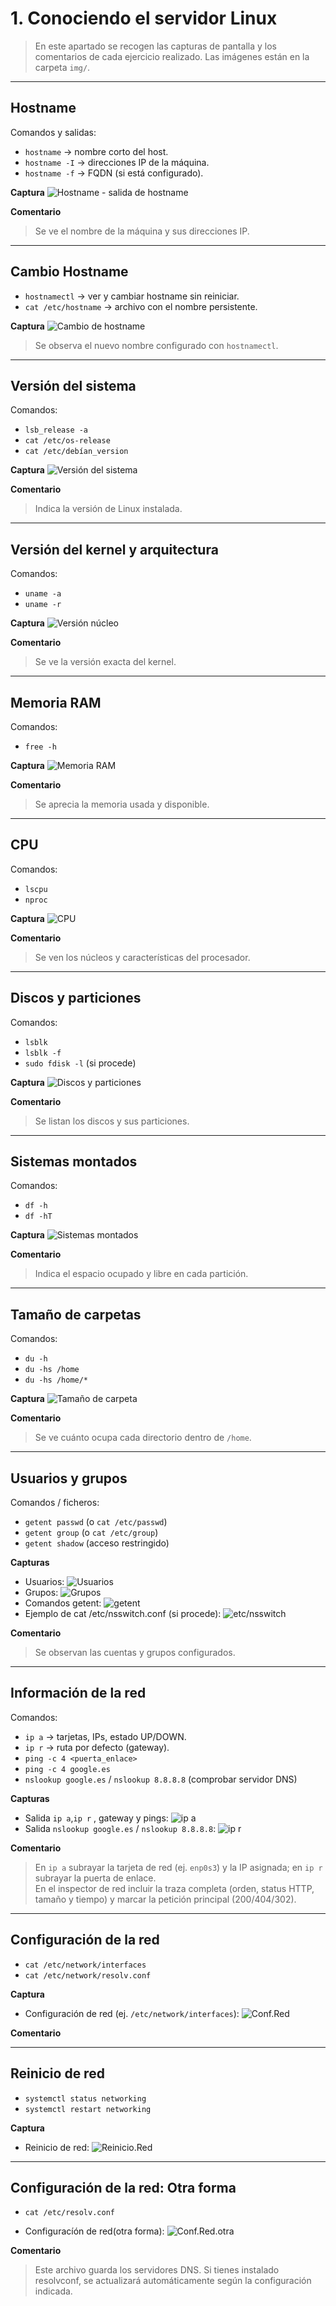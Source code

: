 # 1. Conociendo el servidor Linux

> En este apartado se recogen las capturas de pantalla y los comentarios de cada ejercicio realizado.
> Las imágenes están en la carpeta `img/`. 
---

## Hostname

Comandos y salidas:
- `hostname` → nombre corto del host.
- `hostname -I` → direcciones IP de la máquina.
- `hostname -f` → FQDN (si está configurado).

**Captura**
![Hostname - salida de hostname](img/hostname.png)

**Comentario**
> Se ve el nombre de la máquina y sus direcciones IP.

---

## Cambio Hostname

- `hostnamectl` → ver y cambiar hostname sin reiniciar.
- `cat /etc/hostname` → archivo con el nombre persistente.

**Captura**
![Cambio de hostname](img/cambiar-hostname.png)  
> Se observa el nuevo nombre configurado con `hostnamectl`.

---

## Versión del sistema

Comandos:
- `lsb_release -a`
- `cat /etc/os-release`
- `cat /etc/debían_version`

**Captura**
![Versión del sistema](img/version_sistema.png)

**Comentario**
> Indica la versión de Linux instalada.

---

## Versión del kernel y arquitectura

Comandos:
- `uname -a`
- `uname -r`

**Captura**
![Versión núcleo](img/versionNucleo.png)

**Comentario**
> Se ve la versión exacta del kernel.

---

## Memoria RAM

Comandos:
- `free -h`

**Captura**
![Memoria RAM](img/MemoriaRAM.png)

**Comentario**
> Se aprecia la memoria usada y disponible.

---

## CPU

Comandos:
- `lscpu`
- `nproc`

**Captura**
![CPU](img/CPU.png)

**Comentario**
> Se ven los núcleos y características del procesador.

---

## Discos y particiones

Comandos:
- `lsblk`
- `lsblk -f`
- `sudo fdisk -l` (si procede)

**Captura**
![Discos y particiones](img/DiscosYPars.png)

**Comentario**
> Se listan los discos y sus particiones.

---

## Sistemas montados

Comandos:
- `df -h`
- `df -hT`

**Captura**
![Sistemas montados](img/sistemas_montados.png)

**Comentario**
> Indica el espacio ocupado y libre en cada partición.

---

## Tamaño de carpetas

Comandos:
- `du -h`
- `du -hs /home`
- `du -hs /home/*`

**Captura**
![Tamaño de carpeta](img/tamaño_carpeta.png)

**Comentario**
> Se ve cuánto ocupa cada directorio dentro de `/home`.

---

## Usuarios y grupos

Comandos / ficheros:
- `getent passwd` (o `cat /etc/passwd`)
- `getent group` (o `cat /etc/group`)
- `getent shadow` (acceso restringido)

**Capturas**
- Usuarios: ![Usuarios](img/usuarios-grupos.1.png)
- Grupos: ![Grupos](img/usuarios-grupos.2.png)
- Comandos getent: ![getent](img/usuarios-grupos.3.png)
- Ejemplo de cat /etc/nsswitch.conf (si procede): ![etc/nsswitch](img/usuarios-grupos.4.png)

**Comentario**
> Se observan las cuentas y grupos configurados.

---

## Información de la red

Comandos:
- `ip a` → tarjetas, IPs, estado UP/DOWN.
- `ip r` → ruta por defecto (gateway).
- `ping -c 4 <puerta_enlace>`
- `ping -c 4 google.es`
- `nslookup google.es` / `nslookup 8.8.8.8` (comprobar servidor DNS)

**Capturas**
- Salida `ip a`,`ip r` , gateway y pings: ![ip a](img/info-red-1.png)
- Salida `nslookup google.es` / `nslookup 8.8.8.8`: ![ip r](img/info-red-2.png)


**Comentario**
> En `ip a` subrayar la tarjeta de red (ej. `enp0s3`) y la IP asignada; en `ip r` subrayar la puerta de enlace.  
> En el inspector de red incluir la traza completa (orden, status HTTP, tamaño y tiempo) y marcar la petición principal (200/404/302).

---

## Configuración de la red

- `cat /etc/network/interfaces`
- `cat /etc/network/resolv.conf`

**Captura**
- Configuración de red (ej. `/etc/network/interfaces`): ![Conf.Red](img/config-red.png)

**Comentario**
> 


---

## Reinicio de red

- `systemctl status networking`
- `systemctl restart networking`

**Captura**
- Reinicio de red: ![Reinicio.Red](img/reiniciar-red.png)

---

## Configuración de la red: Otra forma

- `cat /etc/resolv.conf`

- Configuracíón de red(otra forma): ![Conf.Red.otra](img/config-red-otra.png) 

**Comentario**
> Este archivo guarda los servidores DNS. Si tienes instalado resolvconf, se actualizará automáticamente según la configuración indicada.



